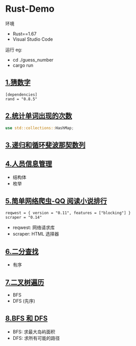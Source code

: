 # Rust-Demo

环境

- Rust==1.67
- Visual Studio Code

运行 eg:

- cd ./guess_number
- cargo run

## [1.猜数字](/guess_number)

```
[dependencies]
rand = "0.8.5"
```

## [2.统计单词出现的次数](/word_count)

```rust
use std::collections::HashMap;
```

## [3.递归和循环斐波那契数列](/fibonacci_seq)

## [4.人员信息管理](/manage_info)

- 结构体
- 枚举

## [5.简单网络爬虫-QQ 阅读小说排行](/web_crawler)

```
reqwest = { version = "0.11", features = ["blocking"] }
scraper = "0.14"
```

- reqwest: 网络请求库
- scraper: HTML 选择器

## [6.二分查找](/binary_search)

- 有序

## [7.二叉树遍历](/binary_tree)

- BFS
- DFS (先序)

## [8.BFS 和 DFS](/bfs_dfs)

- BFS: 求最大岛屿面积
- DFS: 求所有可能的路径
